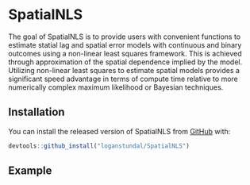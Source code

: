 
<!-- README.md is generated from README.Rmd. Please edit that file -->

# SpatialNLS

<!-- badges: start -->
<!-- badges: end -->

The goal of SpatialNLS is to provide users with convenient functions to
estimate statial lag and spatial error models with continuous and binary
outcomes using a non-linear least squares framework. This is achieved
through approximation of the spatial dependence implied by the model.
Utilizing non-linear least squares to estimate spatial models provides a
significant speed advantage in terms of compute time relative to more
numerically complex maximum likelihood or Bayesian techniques.

## Installation

You can install the released version of SpatialNLS from
[GitHub](https://github.com/loganstundal/spatialnls) with:

``` r
devtools::github_install("loganstundal/SpatialNLS")
```

## Example
